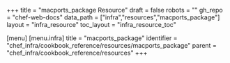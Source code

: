 +++
title = "macports_package Resource"
draft = false
robots = ""
gh_repo = "chef-web-docs"
data_path = ["infra","resources","macports_package"]
layout = "infra_resource"
toc_layout = "infra_resource_toc"

[menu]
  [menu.infra]
    title = "macports_package"
    identifier = "chef_infra/cookbook_reference/resources/macports_package"
    parent = "chef_infra/cookbook_reference/resources"
+++

<!-- The contents of this page are automatically generated from the macports_package.yaml file in the data directory. -->
<!-- To suggest a change, edit the https://github.com/chef/chef/blob/main/lib/chef/resource/macports_package.rb file
      and submit a pull request to the https://github.com/chef/chef repository. -->
